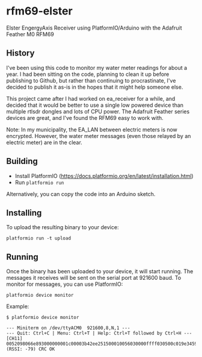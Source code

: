 # rfm69-elster
Elster EngergyAxis Receiver using PlatformIO/Arduino with the Adafruit Feather M0 RFM69

## History
I've been using this code to monitor my water meter readings for about a year. I had been sitting on the code, planning to clean it up before publishing to Github, but rather than continuing to procrastinate, I've decided to publish it as-is in the hopes that it might help someone else.

This project came after I had worked on ea_receiver for a while, and decided that it would be better to use a single low powered device than multiple rtlsdr dongles and lots of CPU power. The Adafruit Feather series devices are great, and I've found the RFM69 easy to work with.

Note: In my municipality, the EA_LAN between electric meters is now encrypted. However, the water meter messages (even those relayed by an electric meter) are in the clear.

## Building
- Install PlatformIO (https://docs.platformio.org/en/latest/installation.html)
- Run `platformio run`

Alternatively, you can copy the code into an Arduino sketch.

## Installing
To upload the resulting binary to your device:

`platformio run -t upload`

## Running
Once the binary has been uploaded to your device, it will start running. The messages it receives will be sent on the serial port at 921600 baud. To monitor for messages, you can use PlatformIO:

`platformio device monitor`

Example:

```
$ platformio device monitor

--- Miniterm on /dev/ttyACM0  921600,8,N,1 ---
--- Quit: Ctrl+C | Menu: Ctrl+T | Help: Ctrl+T followed by Ctrl+H ---
[CH11] 0052098066e893000000001c00003b42ee251500010056030000ffff030500c019e34591f9e5b10382b1d5826814d27ec80a7dbc095d7e53820ce3823baca73b69242724b5774690f972eb9e2baf64ad9c32b2ad (RSSI: -79) CRC OK
```
